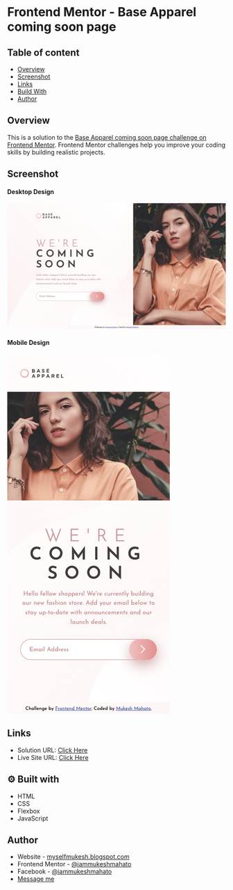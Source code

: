 # Frontend Mentor - Base Apparel coming soon page

## Table of content

-  [Overview](#Overview)
-  [Screenshot](#Screenshot)
-  [Links](#links)
-  [Build With](#-built-with)
-  [Author](#author)

## Overview

This is a solution to the [Base Apparel coming soon page challenge on Frontend Mentor](https://www.frontendmentor.io/challenges/base-apparel-coming-soon-page-5d46b47f8db8a7063f9331a0). Frontend Mentor challenges help you improve your coding skills by building realistic projects.

## Screenshot

#### Desktop Design

![Base Apparel coming soon page](./design/desktop-design.png)

#### Mobile Design

<img src="./design/mobile-design.png" width="375px">

## Links

-  Solution URL: [Click Here](https://www.frontendmentor.io/solutions/base-apparel-coming-soon-page-using-html-css-and-js-I1jBjO5R8L)
-  Live Site URL: [Click Here](https://iammukeshmahato.github.io/base-apparel-coming-soon-page/)

## ⚙ Built with

-  HTML
-  CSS
-  Flexbox
-  JavaScript

## Author

-  Website - [myselfmukesh.blogspot.com](https://myselfmukesh.blogspot.com/)
-  Frontend Mentor - [@iammukeshmahato](https://www.frontendmentor.io/profile/iammukeshmahato)
-  Facebook - [@iammukeshmahato](https://www.facebook.com/iammukeshmahato)
-  [Message me](https://m.me/iammukeshmahato)
